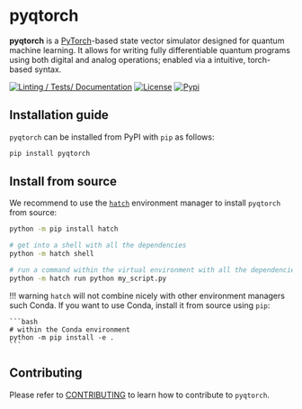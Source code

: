 # pyqtorch

**pyqtorch** is a [PyTorch](https://pytorch.org/)-based state vector simulator designed for quantum machine learning.
It allows for writing fully differentiable quantum programs using both digital and analog operations; enabled via a intuitive, torch-based syntax.

[![Linting / Tests/ Documentation](https://github.com/pasqal-io/pyqtorch/actions/workflows/run-tests-and-mypy.yml/badge.svg)](https://github.com/pasqal-io/pyqtorch/actions/workflows/run-tests-and-mypy.yml)
[![License](https://img.shields.io/badge/License-Apache_2.0-blue.svg)](https://opensource.org/licenses/Apache-2.0)
[![Pypi](https://badge.fury.io/py/pyqtorch.svg)](https://pypi.org/project/pyqtorch/)


## Installation guide

`pyqtorch` can be installed from PyPI with `pip` as follows:

```bash
pip install pyqtorch
```

## Install from source

We recommend to use the [`hatch`](https://hatch.pypa.io/latest/) environment manager to install `pyqtorch` from source:

```bash
python -m pip install hatch

# get into a shell with all the dependencies
python -m hatch shell

# run a command within the virtual environment with all the dependencies
python -m hatch run python my_script.py
```

!!! warning
    `hatch` will not combine nicely with other environment managers such Conda. If you want to use Conda,
    install it from source using `pip`:

    ```bash
    # within the Conda environment
    python -m pip install -e .
    ```

## Contributing

Please refer to [CONTRIBUTING](CONTRIBUTING.md) to learn how to contribute to `pyqtorch`.
